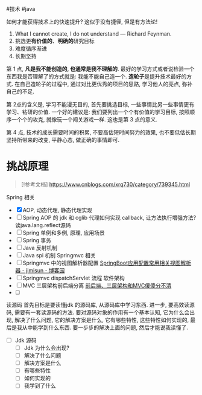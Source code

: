 #技术 #java 

如何才能获得技术上的快速提升?
这似乎没有捷径, 但是有方法论!
1. What I cannot create, I do not understand — Richard Feynman.
2. 挑选更**有价值的**、**明确的**研究目标
3. 难度循序渐进
4. 长期坚持

第 1 点, **凡是我不能创造的, 也通常是我不理解的**. 最好的学习方式或者说检验一个东西我是否理解了的方式就是: 我能不能自己造一个. **造轮子**是提升技术最好的方式. 在自己造轮子的过程中, 通过对比更优秀的项目的思路, 学习他人的亮点, 弥补自己的不足.

第 2点的含义是, 学习不能漫无目的, 首先要挑选目标, 一些事情比另一些事情更有学习、钻研的价值.
一个好的建议是: 我们要列出一个个有价值的学习目标, 按照顺序一个个的攻克, 就像玩一个闯关游戏一样. 这也是第 3 点的意义.

第 4 点, 技术的成长需要时间的积累, 不要高估短时间努力的效果, 也不要低估长期坚持所带来的改变, 平静心态, 做正确的事情即可.


# 挑战原理

> [!参考文档]
> https://www.cnblogs.com/xrq730/category/739345.html
> 

Spring 相关
- [x] AOP, 动态代理, 静态代理实现
- [ ] Spring AOP 的 jdk 和 cglib 代理如何实现 callback, 让方法执行增强方法? 读java.lang.reflect源码
- [ ] Spring 单例和多例, 原理, 应用场景
- [ ] Spring 事务
- [ ] Java 反射机制
- [ ] Java spi 机制
Springmvc 相关
- [ ] Springmvc 中的视图解析器配置 [SpringBoot应用配置常用相关视图解析器 - jimisun - 博客园](https://www.cnblogs.com/jimisun/p/10092137.html)
- [ ] Springmvc dispatchServlet 流程
软件架构
- [ ] MVC 三层架构前后端分离  [前后端、三层架构和MVC傻傻分不清](https://blog.csdn.net/luohaitao/article/details/136460212)
- [ ] 

读源码
首先目标是要读懂jdk 的源码库, 从源码库中学习东西.
进一步, 要高效读源码, 需要有一套读源码的方法.
要对源码对象的作用有一个基本认知, 它为什么会出现, 解决了什么问题, 它的解决方案是什么, 它有哪些特性, 这些特性如何实现的, 最后是我从中能学到什么东西.
要一步步的解决上面的问题, 然后才能说我读懂了.
- [ ] Jdk 源码
	- [ ] Jdk 为什么会出现?
	- [ ] 解决了什么问题
	- [ ] 解决方案是什么
	- [ ] 有哪些特性
	- [ ] 如何实现的
	- [ ] 我学到了什么